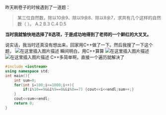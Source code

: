 昨天刷卷子的时候遇到了一道题：
> 某三位自然数，除以10余9、除以9余8、除以8余7，求共有几个这样的自然数（     ）。
> A.2	   B.3   	    C.4	    D.5

**当时我就愉快地选择了B选项，于是成功地得到了老师的一个鲜红的大叉叉。**

说实话，我当时还真没有想出来，回家用C++做了一下。然后我搜了一下这个题，
![在这里插入图片描述](https://pic.2ge.org/cdn/?url=https://img-blog.csdnimg.cn/3f633c73afb24ba19464ca3ec47d30b5.png?x-oss-process=image/watermark,type_ZHJvaWRzYW5zZmFsbGJhY2s,shadow_50,text_Q1NETiBA5r2Y6YGT54a5,size_20,color_FFFFFF,t_70,g_se,x_16)
瞬间明白，用C++算算
![在这里插入图片描述](https://pic.2ge.org/cdn/?url=https://img-blog.csdnimg.cn/5062b6375e4d4520ab42149499c1c9ad.png?x-oss-process=image/watermark,type_ZHJvaWRzYW5zZmFsbGJhY2s,shadow_50,text_Q1NETiBA5r2Y6YGT54a5,size_20,color_FFFFFF,t_70,g_se,x_16)
![在这里插入图片描述](https://pic.2ge.org/cdn/?url=https://img-blog.csdnimg.cn/63c6a3dbd6ce45f4a52a4e38966d986e.png?x-oss-process=image/watermark,type_ZHJvaWRzYW5zZmFsbGJhY2s,shadow_50,text_Q1NETiBA5r2Y6YGT54a5,size_20,color_FFFFFF,t_70,g_se,x_16)
C++多简单啊，直接一个遍历就解决了

```cpp
#include <iostream>
using namespace std;
int main(){
    int sum=0;
    for(int i=100;i<=1000;i++){
        if(i%10==9&&i%9==8&&i%8==7) {cout<<i<<endl;sum++;}
    }
    cout<<sum<<endl;
    return 0;
}
```

